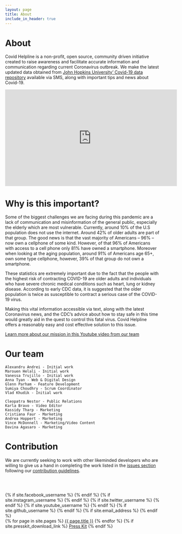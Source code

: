 ```yaml
---
layout: page
title: About
include_in_header: true
---
```


# About

Covid Helpline is a non-profit, open source, community driven initiative created to raise awareness and facilitate accurate information and communication regarding current Coronavirus outbreak. We make the latest updated data obtained from [John Hopkins University’ Covid-19 data repository](https://github.com/CSSEGISandData/COVID-19/tree/master/csse_covid_19_data/csse_covid_19_daily_reports) available via SMS, along with important tips and news about Covid-19.
<br>

<iframe width="560" height="315" src="https://www.youtube.com/embed/axAEKzDHBm4" frameborder="0" allow="accelerometer; autoplay; encrypted-media; gyroscope; picture-in-picture" allowfullscreen></iframe>
<br>

# Why is this important?

Some of the biggest challenges we are facing during this pandemic are a lack of communication and misinformation of the general public, especially the elderly which are most vulnerable. Currently, around 10% of the U.S population does not use the internet. Around 42% of older adults are part of that group. The good news is that the vast majority of Americans – 96% – now own a cellphone of some kind. However, of that 96% of Americans with access to a cell phone only 81% have owned a smartphone. Moreover when looking at the aging population, around 91% of Americans age 65+, own some type cellphone, however, 39% of that group do not own a smartphone. 

These statistics are extremely important due to the fact that the people with the highest risk of contracting COVID-19 are older adults and individuals who have severe chronic medical conditions such as heart, lung or kidney disease. According to early CDC data, it is suggested that the older population is twice as susceptible to contract a serious case of the COVID-19 virus.

Making this vital information accessible via text, along with the latest Coronavirus news, and the CDC’s advice about how to stay safe in this time would greatly aid in the quest to control this fatal virus. Covid Helpline offers a reasonably easy and cost effective solution to this issue.

[Learn more about our mission in this Youtube video from our team](https://www.youtube.com/watch?v=axAEKzDHBm4&feature=youtu.be)

# Our team

    Alexandru Andrei - Initial work 
	Marouen Helali - Initial work 
	Vanessa Trujillo - Initial work 
    Anna Tyan - Web & Digital Design 
    Glenn Parham - Feature Development 
    Sumiya Choudhry - Scrum Coordinator 
    Vlad Khudik - Initial work 
	
    Cleopatra Nestor - Public Relations
    Karla Bravo - Video Editor
    Kassidy Tharp - Marketing 
    Cristiana Faur - Marketing
	Andrea Hoppert - Marketing 
	Vince McDonnell - Marketing/Video Content
	Davina Agasaro - Marketing 


# Contribution

We are currently seeking to work with other likeminded developers who are willing to give us a hand in completing the work listed in the [issues section](https://github.com/Marwan01/covid-helpline/issues) following our [contribution guidelines](https://github.com/Marwan01/covid-helpline/blob/master/.github/CONTRIBUTING.md).


<br><br>




<footer>
	<!--
	{% if site.your_name %}
	<p class="footerText">Made by {% if site.your_link %}<a href="{{ site.your_link }}">{% endif %}{{ site.your_name }}{% if site.your_link %}</a>{% endif %}{% if site.your_city %} in {{ site.your_city }}{% endif %}</p>
	{% endif %}
		-->
	<div class="footerIcons">
		{% if site.facebook_username %}
			<a href="https://facebook.com/{{ site.facebook_username }}">
				<span class="fa-stack fa-1x">
					<i class="socialIconBack fas fa-circle fa-stack-2x"></i>
					<i class="socialIconTop fab fa-facebook fa-stack-1x"></i>
				</span>
			</a>
		{% endif %}
		{% if site.instagram_username %}
			<a href="https://instagram.com/{{ site.instagram_username }}">
				<span class="fa-stack fa-1x">
					<i class="socialIconBack fas fa-circle fa-stack-2x"></i>
					<i class="socialIconTop fab fa-instagram fa-stack-1x"></i>
				</span>
			</a>
		{% endif %}
		{% if site.twitter_username %}
			<a href="https://twitter.com/{{ site.twitter_username }}">
				<span class="fa-stack fa-1x">
					<i class="socialIconBack fas fa-circle fa-stack-2x"></i>
					<i class="socialIconTop fab fa-twitter fa-stack-1x"></i>
				</span>
			</a>
		{% endif %}
		{% if site.youtube_username %}
			<a href="https://youtube.com/{{ site.youtube_username }}">
				<span class="fa-stack fa-1x">
					<i class="socialIconBack fas fa-circle fa-stack-2x"></i>
					<i class="socialIconTop fab fa-youtube fa-stack-1x"></i>
				</span>
			</a>
		{% endif %}
		{% if site.github_username %}
			<a href="https://github.com/{{ site.github_username }}">
				<span class="fa-stack fa-1x">
					<i class="socialIconBack fas fa-circle fa-stack-2x"></i>
					<i class="socialIconTop fab fa-github fa-stack-1x"></i>
				</span>
			</a>
		{% endif %}
		{% if site.email_address %}
			<a href="mailto:{{ site.email_address }}">
				<span class="fa-stack fa-1x">
					<i class="socialIconBack fas fa-circle fa-stack-2x"></i>
					<i class="socialIconTop fas fa-envelope fa-stack-1x"></i>
				</span>
			</a>
		{% endif %}
	</div>
	<div class="footerLinks">
		{% for page in site.pages %}
			<a href="{{ page.url | relative_url }}" target="_self">{{ page.title }}</a>
		{% endfor %}
		{% if site.presskit_download_link %}
			<a href="{{ site.presskit_download_link }}">Press Kit</a>
		{% endif %}
	</div>
</footer>

